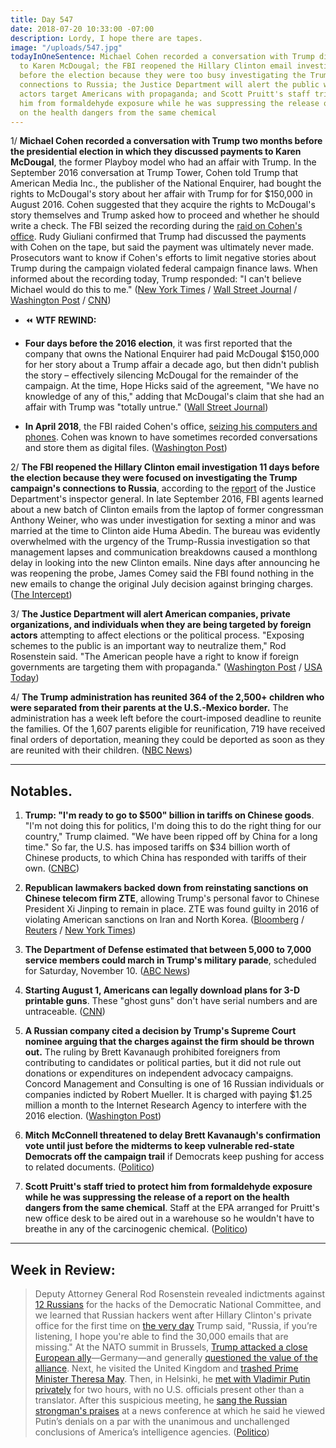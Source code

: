 ```yaml
---
title: Day 547
date: 2018-07-20 10:33:00 -07:00
description: Lordy, I hope there are tapes.
image: "/uploads/547.jpg"
todayInOneSentence: Michael Cohen recorded a conversation with Trump discussing payments
  to Karen McDougal; the FBI reopened the Hillary Clinton email investigation 11 days
  before the election because they were too busy investigating the Trump campaign's
  connections to Russia; the Justice Department will alert the public when foreign
  actors target Americans with propaganda; and Scott Pruitt's staff tried to protect
  him from formaldehyde exposure while he was suppressing the release of a report
  on the health dangers from the same chemical
---
```


1/ **Michael Cohen recorded a conversation with Trump two months before the presidential election in which they discussed payments to Karen McDougal**, the former Playboy model who had an affair with Trump. In the September 2016 conversation at Trump Tower, Cohen told Trump that American Media Inc., the publisher of the National Enquirer, had bought the rights to McDougal's story about her affair with Trump for for $150,000 in August 2016. Cohen suggested that they acquire the rights to McDougal's story themselves and Trump asked how to proceed and whether he should write a check. The FBI seized the recording during the [raid on Cohen's office](https://whatthefuckjusthappenedtoday.com/2018/04/09/day-445/#1-the-fbi-raided-michael-cohens-offi). Rudy Giuliani confirmed that Trump had discussed the payments with Cohen on the tape, but said the payment was ultimately never made. Prosecutors want to know if Cohen's efforts to limit negative stories about Trump during the campaign violated federal campaign finance laws. When informed about the recording today, Trump responded: "I can't believe Michael would do this to me." ([New York Times](https://www.nytimes.com/2018/07/20/us/politics/michael-cohen-trump-tape.html) / [Wall Street Journal](https://www.wsj.com/articles/michael-cohen-taped-conversation-with-trump-about-buying-rights-to-playmates-story-1532112954) / [Washington Post](https://www.washingtonpost.com/politics/in-secret-recording-seized-by-fbi-trump-and-cohen-discuss-making-payments-for-story-of-former-model-who-alleged-affair-with-trump/2018/07/20/767476a8-8c34-11e8-85ae-511bc1146b0b_story.html) / [CNN](https://www.cnn.com/2018/07/20/politics/michael-cohen-donald-trump-playboy-model-recording/index.html))

* ⏪ **WTF REWIND:** 

* **Four days before the 2016 election**, it was first reported that the company that owns the National Enquirer had paid McDougal $150,000 for her story about a Trump affair a decade ago, but then didn't publish the story – effectively silencing McDougal for the remainder of the campaign. At the time, Hope Hicks said of the agreement, "We have no knowledge of any of this," adding that McDougal's claim that she had an affair with Trump was "totally untrue." ([Wall Street Journal](https://www.wsj.com/articles/national-enquirer-shielded-donald-trump-from-playboy-models-affair-allegation-1478309380))

* **In April 2018**, the FBI raided Cohen's office, [seizing his computers and phones](https://whatthefuckjusthappenedtoday.com/2018/04/13/day-449/#5-trumps-allies-are-worried-that-the). Cohen was known to have sometimes recorded conversations and store them as digital files. ([Washington Post](https://www.washingtonpost.com/politics/trumps-allies-worry-that-federal-investigators-may-have-seized-recordings-made-by-his-attorney/2018/04/12/16d6345a-3e89-11e8-912d-16c9e9b37800_story.html))

2/ **The FBI reopened the Hillary Clinton email investigation 11 days before the election because they were focused on investigating the Trump campaign's connections to Russia**, according to the [report](https://www.justice.gov/file/1071991/download) of the Justice Department's inspector general. In late September 2016, FBI agents learned about a new batch of Clinton emails from the laptop of former congressman Anthony Weiner, who was under investigation for sexting a minor and was married at the time to Clinton aide Huma Abedin. The bureau was evidently overwhelmed with the urgency of the Trump-Russia investigation so that management lapses and communication breakdowns caused a monthlong delay in looking into the new Clinton emails. Nine days after announcing he was reopening the probe, James Comey said the FBI found nothing in the new emails to change the original July decision against bringing charges. ([The Intercept](https://theintercept.com/2018/07/19/fbi-russia-clinton-email-inspector-general/))

3/ **The Justice Department will alert American companies, private organizations, and individuals when they are being targeted by foreign actors** attempting to affect elections or the political process. "Exposing schemes to the public is an important way to neutralize them," Rod Rosenstein said. "The American people have a right to know if foreign governments are targeting them with propaganda." ([Washington Post](https://www.washingtonpost.com/world/national-security/justice-department-plans-to-alert-public-to-foreign-operations-targeting-us-democracy/2018/07/19/d010e3a6-8b8d-11e8-85ae-511bc1146b0b_story.html) / [USA Today](https://www.usatoday.com/story/news/politics/2018/07/19/justice-department-plan-election-meddling-alert-public/804021002/))

4/ **The Trump administration has reunited 364 of the 2,500\+ children who were separated from their parents at the U.S.-Mexico border.** The administration has a week left before the court-imposed deadline to reunite the families. Of the 1,607 parents eligible for reunification, 719 have received final orders of deportation, meaning they could be deported as soon as they are reunited with their children. ([NBC News](https://www.nbcnews.com/storyline/immigration-border-crisis/facing-deadline-government-reunified-364-2-500-plus-migrant-children-n893006))

---

## Notables.

1. **Trump: "I'm ready to go to $500" billion in tariffs on Chinese goods**. "I'm not doing this for politics, I'm doing this to do the right thing for our country," Trump claimed. "We have been ripped off by China for a long time." So far, the U.S. has imposed tariffs on $34 billion worth of Chinese products, to which China has responded with tariffs of their own. ([CNBC](https://www.cnbc.com/2018/07/19/trump-says-hes-ready-to-put-tariffs-on-all-505-billion-of-chinese-.html))

2. **Republican lawmakers backed down from reinstating sanctions on Chinese telecom firm ZTE**, allowing Trump's personal favor to Chinese President Xi Jinping to remain in place. ZTE was found guilty in 2016 of violating American sanctions on Iran and North Korea. ([Bloomberg](https://www.bloomberg.com/news/articles/2018-07-20/congress-said-to-leave-trump-s-deal-with-china-s-zte-untouched) / [Reuters](https://www.reuters.com/article/us-usa-trade-china-zte/u-s-lawmakers-cut-anti-zte-measure-from-must-pass-bill-source-idUSKBN1KA2CA) / [New York Times](https://www.nytimes.com/2018/07/20/us/politics/zte-sanctions-congress.html))

3. **The Department of Defense estimated that between 5,000 to 7,000 service members could march in Trump's military parade**, scheduled for Saturday, November 10. ([ABC News](https://abcnews.go.com/Politics/estimated-5000-7000-service-members-march-trumps-military/story?id=56715855))

4. **Starting August 1, Americans can legally download plans for 3-D printable guns**. These "ghost guns" don't have serial numbers and are untraceable. ([CNN](https://www.cnn.com/2018/07/19/us/3d-printed-gun-settlement-trnd/index.html))

5. **A Russian company cited a decision by Trump's Supreme Court nominee arguing that the charges against the firm should be thrown out.** The ruling by Brett Kavanaugh prohibited foreigners from contributing to candidates or political parties, but it did not rule out donations or expenditures on independent advocacy campaigns. Concord Management and Consulting is one of 16 Russian individuals or companies indicted by Robert Mueller. It is charged with paying $1.25 million a month to the Internet Research Agency to interfere with the 2016 election. ([Washington Post](https://www.washingtonpost.com/politics/courts_law/russian-firm-indicted-in-special-counsel-probe-cites-kavanaugh-decision-to-argue-that-charges-should-be-dismissed/2018/07/19/0faace34-8aba-11e8-a345-a1bf7847b375_story.html?utm_term=.1743fc23b47e))

6. **Mitch McConnell threatened to delay Brett Kavanaugh's confirmation vote until just before the midterms to keep vulnerable red-state Democrats off the campaign trail** if Democrats keep pushing for access to related documents. ([Politico](https://www.politico.com/story/2018/07/20/kavanaugh-supreme-court-mcconnell-ultimatum-senate-democrats-734360))

7. **Scott Pruitt's staff tried to protect him from formaldehyde exposure while he was suppressing the release of a report on the health dangers from the same chemical**. Staff at the EPA arranged for Pruitt's new office desk to be aired out in a warehouse so he wouldn't have to breathe in any of the carcinogenic chemical. ([Politico](https://www.politico.com/story/2018/07/19/scott-pruitt-formaldehyde-epa-698084))

---

## Week in Review:

> Deputy Attorney General Rod Rosenstein revealed indictments against [12 Russians](https://whatthefuckjusthappenedtoday.com/2018/07/13/day-540/#1-deputy-attorney-general-rod-rosens) for the hacks of the Democratic National Committee, and we learned that Russian hackers went after Hillary Clinton's private office for the first time on [the very day](https://whatthefuckjusthappenedtoday.com/2018/07/13/day-540/#russian-hackers-went-after-hillary-c) Trump said, "Russia, if you’re listening, I hope you're able to find the 30,000 emails that are missing." At the NATO summit in Brussels, [Trump attacked a close European ally](https://whatthefuckjusthappenedtoday.com/2018/07/11/day-538/#1-trump-accused-germany-of-being-tot)—Germany—and generally [questioned the value of the alliance](https://whatthefuckjusthappenedtoday.com/2018/07/18/day-545/#5-trump-questioned-why-nato-should-c). Next, he visited the United Kingdom and [trashed Prime Minister Theresa May](https://whatthefuckjusthappenedtoday.com/2018/07/13/day-540/#5-trump-said-he-told-british-prime-m). Then, in Helsinki, he [met with Vladimir Putin privately](https://whatthefuckjusthappenedtoday.com/2018/07/18/day-545/#4-democrats-want-the-interpreter-fro) for two hours, with no U.S. officials present other than a translator. After this suspicious meeting, he [sang the Russian strongman's praises](https://whatthefuckjusthappenedtoday.com/2018/07/16/day-543/#1-trump-rejected-the-consensus-of-u) at a news conference at which he said he viewed Putin’s denials on a par with the unanimous and unchallenged conclusions of America’s intelligence agencies. ([Politico](https://www.politico.com/magazine/story/2018/07/20/confession-of-a-no-longer-russiagate-skeptic-219022))